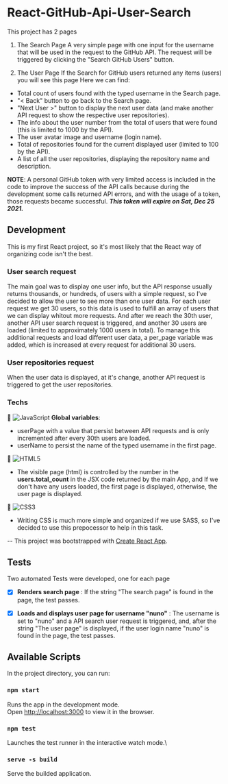 # React-GitHub-Api-User-Search

This project has 2 pages

1. The Search Page
A very simple page with one input for the username that will be used in the request to the GitHub API.
The request will be triggered by clicking the "Search GitHub Users" button.

2. The User Page
If the Search for GitHub users returned any items (users) you will see this page
Here we can find:
- Total count of users found with the typed username in the Search page.
- "< Back" button to go back to the Search page.
- "Next User >" button to display the next user data (and make another API request to show the respective user repositories).
- The info about the user number from the total of users that were found (this is limited to 1000 by the API).
- The user avatar image and username (login name).
- Total of repositories found for the current displayed user (limited to 100 by the API).
- A list of all the user repositories, displaying the repository name and description.

**NOTE**: A personal GitHub token with very limited access is included in the code to improve the success of the API calls because during the development some calls returned API errors, and with the usage of a token, those requests became successful.
***This token will expire on Sat, Dec 25 2021.***


## Development
This is my first React project, so it's most likely that the React way of organizing code isn't the best.

### User search request
The main goal was to display one user info, but the API response usually returns thousands, or hundreds, of users with a simple request, so I've decided to allow the user to see more than one user data.
For each user request we get 30 users, so this data is used to fulfill an array of users that we can display whitout more requests. And after we reach the 30th user, another API user search request is triggered, and another 30 users are loaded (limited to approximately 1000 users in total).
To manage this additional requests and load different user data, a per_page variable was added, which is increased at every request for additional 30 users.

### User repositories request
When the user data is displayed, at it's change, another API request is triggered to get the user repositories.

### Techs
    
📌 ![JavaScript](https://img.shields.io/badge/-JavaScript-F7B93E?style=flat-square&logo=javascript&logoColor=fff)
**Global variables**:
- userPage with a value that persist between API requests and is only incremented after every 30th users are loaded.
- userName to persist the name of the typed username in the first page.

📌 ![HTML5](https://img.shields.io/badge/-HTML5-E34F26?style=flat-square&logo=html5&logoColor=white) 
- The visible page (html) is controlled by the number in the **users.total_count** in the JSX code returned by the main App, and If we don't have any users loaded, the first page is displayed, otherwise, the user page is displayed.

📌  ![CSS3](https://img.shields.io/badge/-CSS3-549FDE?style=flat-square&logo=css3&logoColor=white)
- Writing CSS is much more simple and organized if we use SASS, so I've decided to use this prepocessor to help in this task.


--
This project was bootstrapped with [Create React App](https://github.com/facebook/create-react-app).


## Tests
Two automated Tests were developed, one for each page
- [x] **Renders search page** : If the string "The search page" is found in the page, the test passes.
- [x] **Loads and displays user page for username "nuno"** : The username is set to "nuno" and a API search user request is triggered, and, after the string "The user page" is displayed, if the user login name "nuno" is found in the page, the test passes.


## Available Scripts

In the project directory, you can run:


### `npm start`

Runs the app in the development mode.\
Open [http://localhost:3000](http://localhost:3000) to view it in the browser.


### `npm test`

Launches the test runner in the interactive watch mode.\


### `serve -s build`

Serve the builded application.
